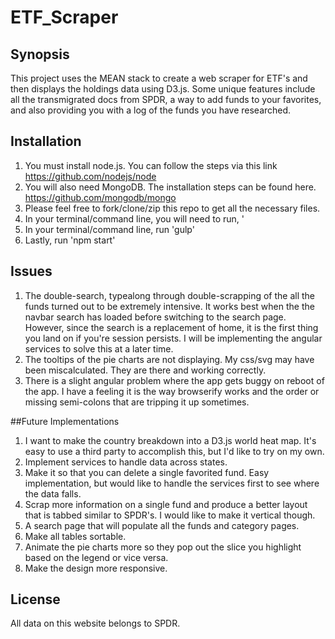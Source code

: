 # ETF_Scraper

## Synopsis

This project uses the MEAN stack to create a web scraper for ETF's and then displays the holdings data using D3.js. Some unique features include all the transmigrated docs from SPDR, a way to add funds to your favorites, and also providing you with a log of the funds you have researched.

## Installation

1. You must install node.js. You can follow the steps via this link https://github.com/nodejs/node
2. You will also need MongoDB. The installation steps can be found here. https://github.com/mongodb/mongo
3. Please feel free to fork/clone/zip this repo to get all the necessary files.
4. In your terminal/command line, you will need to run, '
5. In your terminal/command line, run 'gulp'
6. Lastly, run 'npm start'

## Issues

1. The double-search, typealong through double-scrapping of the all the funds turned out to be extremely intensive. It works best when the the navbar search has loaded before switching to the search page. However, since the search is a replacement of home, it is the first thing you land on if you're session persists. I will be implementing the angular services to solve this at a later time.
2. The tooltips of the pie charts are not displaying. My css/svg may have been miscalculated. They are there and working correctly.
3. There is a slight angular problem where the app gets buggy on reboot of the app. I have a feeling it is the way browserify works and the order or missing semi-colons that are tripping it up sometimes.

##Future Implementations

1. I want to make the country breakdown into a D3.js world heat map. It's easy to use a third party to accomplish this, but I'd like to try on my own.
2. Implement services to handle data across states.
3. Make it so that you can delete a single favorited fund. Easy implementation, but would like to handle the services first to see where the data falls.
4. Scrap more information on a single fund and produce a better layout that is tabbed similar to SPDR's. I would like to make it vertical though.
5. A search page that will populate all the funds and category pages.
6. Make all tables sortable.
7. Animate the pie charts more so they pop out the slice you highlight based on the legend or vice versa.
8. Make the design more responsive.

## License

All data on this website belongs to SPDR.
